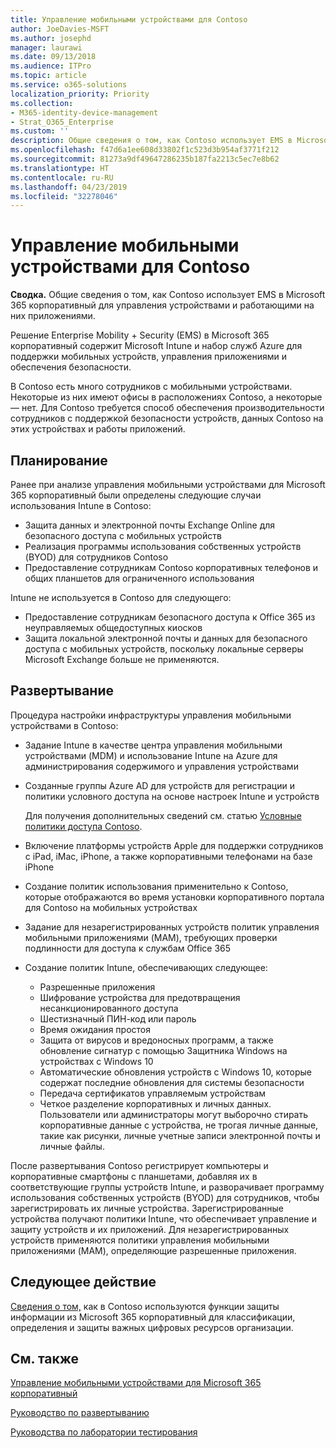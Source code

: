```yaml
---
title: Управление мобильными устройствами для Contoso
author: JoeDavies-MSFT
ms.author: josephd
manager: laurawi
ms.date: 09/13/2018
ms.audience: ITPro
ms.topic: article
ms.service: o365-solutions
localization_priority: Priority
ms.collection:
- M365-identity-device-management
- Strat_O365_Enterprise
ms.custom: ''
description: Общие сведения о том, как Contoso использует EMS в Microsoft 365 корпоративный для управления устройствами и работающими на них приложениями.
ms.openlocfilehash: f47d6a1ee608d33802f1c523d3b954af3771f212
ms.sourcegitcommit: 81273a9df49647286235b187fa2213c5ec7e8b62
ms.translationtype: HT
ms.contentlocale: ru-RU
ms.lasthandoff: 04/23/2019
ms.locfileid: "32278046"
---
```

# <a name="mobile-device-management-for-contoso"></a>Управление мобильными устройствами для Contoso

**Сводка.** Общие сведения о том, как Contoso использует EMS в Microsoft 365 корпоративный для управления устройствами и работающими на них приложениями.

Решение Enterprise Mobility + Security (EMS) в Microsoft 365 корпоративный содержит Microsoft Intune и набор служб Azure для поддержки мобильных устройств, управления приложениями и обеспечения безопасности.

В Contoso есть много сотрудников с мобильными устройствами. Некоторые из них имеют офисы в расположениях Contoso, а некоторые — нет. Для Contoso требуется способ обеспечения производительности сотрудников с поддержкой безопасности устройств, данных Contoso на этих устройствах и работы приложений.

## <a name="plan"></a>Планирование

Ранее при анализе управления мобильными устройствами для Microsoft 365 корпоративный были определены следующие случаи использования Intune в Contoso:

- Защита данных и электронной почты Exchange Online для безопасного доступа с мобильных устройств
- Реализация программы использования собственных устройств (BYOD) для сотрудников Contoso
- Предоставление сотрудникам Contoso корпоративных телефонов и общих планшетов для ограниченного использования

Intune не используется в Contoso для следующего:

- Предоставление сотрудникам безопасного доступа к Office 365 из неуправляемых общедоступных киосков
- Защита локальной электронной почты и данных для безопасного доступа с мобильных устройств, поскольку локальные серверы Microsoft Exchange больше не применяются.

## <a name="deploy"></a>Развертывание

Процедура настройки инфраструктуры управления мобильными устройствами в Contoso:

- Задание Intune в качестве центра управления мобильными устройствами (MDM) и использование Intune на Azure для администрирования содержимого и управления устройствами
- Созданные группы Azure AD для устройств для регистрации и политики условного доступа на основе настроек Intune и устройств

  Для получения дополнительных сведений см. статью [Условные политики доступа Contoso](contoso-identity.md#conditional-access-policies-for-identity-and-device-access).

- Включение платформы устройств Apple для поддержки сотрудников с iPad, iMac, iPhone, а также корпоративными телефонами на базе iPhone
- Создание политик использования применительно к Contoso, которые отображаются во время установки корпоративного портала для Contoso на мобильных устройствах
- Задание для незарегистрированных устройств политик управления мобильными приложениями (MAM), требующих проверки подлинности для доступа к службам Office 365
- Создание политик Intune, обеспечивающих следующее:
  - Разрешенные приложения
  - Шифрование устройства для предотвращения несанкционированного доступа
  - Шестизначный ПИН-код или пароль
  - Время ожидания простоя
  - Защита от вирусов и вредоносных программ, а также обновление сигнатур с помощью Защитника Windows на устройствах с Windows 10
  - Автоматические обновления устройств с Windows 10, которые содержат последние обновления для системы безопасности
  - Передача сертификатов управляемым устройствам
  - Четкое разделение корпоративных и личных данных. Пользователи или администраторы могут выборочно стирать корпоративные данные с устройства, не трогая личные данные, такие как рисунки, личные учетные записи электронной почты и личные файлы.

После развертывания Contoso регистрирует компьютеры и корпоративные смартфоны с планшетами, добавляя их в соответствующие группы устройств Intune, и разворачивает программу использования собственных устройств (BYOD) для сотрудников, чтобы зарегистрировать их личные устройства. Зарегистрированные устройства получают политики Intune, что обеспечивает управление и защиту устройств и их приложений. Для незарегистрированных устройств применяются политики управления мобильными приложениями (MAM), определяющие разрешенные приложения.

## <a name="next-step"></a>Следующее действие

[Сведения о том,](contoso-info-protect.md) как в Contoso используются функции защиты информации из Microsoft 365 корпоративный для классификации, определения и защиты важных цифровых ресурсов организации.

## <a name="see-also"></a>См. также

[Управление мобильными устройствами для Microsoft 365 корпоративный](mobility-infrastructure.md)

[Руководство по развертыванию](deploy-microsoft-365-enterprise.md)

[Руководства по лаборатории тестирования](m365-enterprise-test-lab-guides.md)

